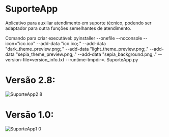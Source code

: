 # SuporteApp
Aplicativo para auxiliar atendimento em suporte técnico, podendo ser adaptador para outra funções semelhantes de atendimento.


Comando para criar executável:
pyinstaller --onefile --noconsole --icon="ico.ico" --add-data "ico.ico;." --add-data "dark_theme_preview.png;." --add-data "light_theme_preview.png;." --add-data "sepia_theme_preview.png;." --add-data "sepia_background.png;." --version-file=version_info.txt --runtime-tmpdir=. SuporteApp.py


<h1>Versão 2.8:</h1>

![SuporteApp2 8](https://github.com/user-attachments/assets/0888289a-a8f6-46e1-9988-e34be40593c1)


<h1>Versão 1.0:</h1>

![SuporteApp1 0](https://github.com/user-attachments/assets/b29ee307-17d7-41eb-adc0-1ba1038506f3)
